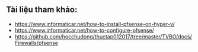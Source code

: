 ## Tài liệu tham khảo:
- https://www.informaticar.net/how-to-install-pfsense-on-hyper-v/
- https://www.informaticar.net/how-to-configure-pfsense/
- https://github.com/hocchudong/thuctap012017/tree/master/TVBO/docs/Firewalls/pfsense

